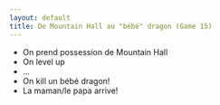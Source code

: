 ```yaml
---
layout: default
title: De Mountain Hall au "bébé" dragon (Game 15)
---
```


- On prend possession de Mountain Hall
- On level up
- ...
- On kill un bébé dragon!
- La maman/le papa arrive!